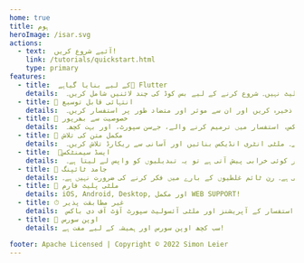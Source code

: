 ```yaml
---
home: true
title: ہوم
heroImage: /isar.svg
actions:
  - text:  آئیے شروع کریں!
    link: /tutorials/quickstart.html
    type: primary
features:
  - title:  کے لیے بنایا گیاہے💙 Flutter
    details:  کم سے کم سیٹ اپ، استعمال میں آسان، کوئی ترتیب نہیں، کوئی بوائلر پلیٹ نہیں۔ شروع کرنے کے لیے بس کوڈ کی چند لائنیں شامل کریں۔
  - title: 🚀 انتہائی قابل توسیع
    details:  ایک ہی نو ایس کیو ایل ڈیٹا بیس میں سیکڑوں ہزاروں ریکارڈز کو ذخیرہ کریں اور ان سے موثر اور متضاد طور پر استفسار کریں۔
  - title: 🍭 خصوصیت سے بھرپور
    details:  آپ کے ڈیٹا کو منظم کرنے میں آپ کی مدد کرنے کے لیے ای زار کے پاس خصوصیات کا ایک بھرپور مجموعہ ہے۔ کمپوزٹ اور ملٹی انٹری انڈیکس، استفسار میں ترمیم کرنے والے، جےسن سپورٹ، اور بہت کچھ۔
  - title: 🔎 مکمل متن کی تلاش
    details:  ای زار کے پاس بنی بنائں مکمل متن تلاشی ہے۔ ملٹی انٹری انڈیکس بنائیں اور آسانی سے ریکارڈ تلاش کریں۔
  - title:  🧪ایسڈ سیمنٹکس
    details:  ای زار تیزاب کے مطابق ہے اور لین دین کو خود بخود ہینڈل کرتا ہے۔ اگر کوئی خرابی پیش آتی ہے تو یہ تبدیلیوں کو واپس لے لیتا ہے۔
  - title: 💃 جامد ٹائپنگ
    details: ای زار کے سوالات کو جامد طور پر ٹائپ کیا جاتا ہے اور مرتب وقت کی جانچ پڑتال کی جاتی ہے۔ رن ٹائم غلطیوں کے بارے میں فکر کرنے کی ضرورت نہیں ہے۔ 
  - title: 📱 ملٹی پلیٹ فارم
    details: iOS, Android, Desktop, اور مکمل WEB SUPPORT!
  - title: ⏱ غیر مطابقت پذیر
    details:  متوازی استفسار کے آپریشنز اور ملٹی آئسولیٹ سپورٹ آؤٹ آف دی باکس
  - title: 🦄 اوپن سورس
    details: سب کچھ اوپن سورس اور ہمیشہ کے لیے مفت ہے!

footer: Apache Licensed | Copyright © 2022 Simon Leier
---
```

